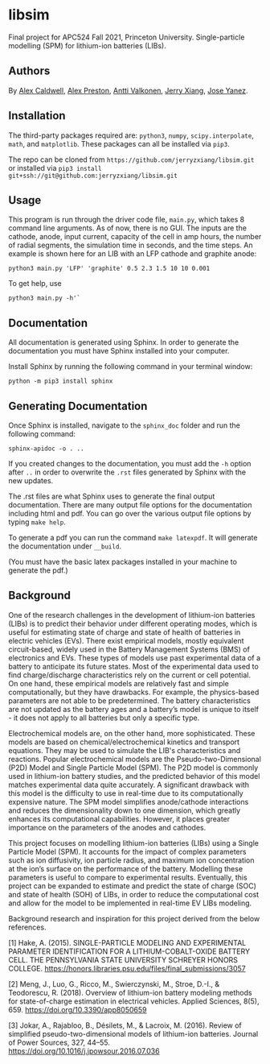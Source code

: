 # libsim
Final project for APC524 Fall 2021, Princeton University. Single-particle modelling (SPM) for lithium-ion batteries (LIBs).

## Authors
By [Alex Caldwell](https://github.com/awcald), [Alex Preston](https://github.com/alexandercpreston), [Antti Valkonen](https://github.com/valkonena), [Jerry Xiang](https://github.com/jerryzxiang), [Jose Yanez](https://github.com/masterjose3000).

## Installation
The third-party packages required are: `python3`, `numpy`, `scipy.interpolate`, `math`, and `matplotlib`. These packages can all be installed via `pip3`.

The repo can be cloned from `https://github.com/jerryzxiang/libsim.git` or installed via `pip3 install git+ssh://git@github.com:jerryzxiang/libsim.git`

## Usage
This program is run through the driver code file, `main.py`, which takes 8 command line arguments. As of now, there is no GUI. The inputs are the cathode, anode, input current, capacity of the cell in amp hours, the number of radial segments, the simulation time in seconds, and the time steps. An example is shown here for an LIB with an LFP cathode and graphite anode:

```
python3 main.py 'LFP' 'graphite' 0.5 2.3 1.5 10 10 0.001
```

To get help, use 

```
python3 main.py -h'`
```


## Documentation
All documentation is generated using Sphinx. In order to generate the documentation you must have Sphinx installed into your computer. 

Install Sphinx by running the following command in your terminal window:
```
python -m pip3 install sphinx
```

## Generating Documentation
Once Sphinx is installed, navigate to the `sphinx_doc` folder and run the following command:

```
sphinx-apidoc -o . ..
```
If you created changes to the documentation, you must add the `-h` option after `..` in order to 
overwrite the `.rst` files generated by Sphinx with the new updates.

The .rst files are what Sphinx uses to generate the final output documentation. There are many
output file options for the documentation including html and pdf. You can go over the various
output file options by typing  `make help`.

To generate a pdf you can run the command `make latexpdf`. It will generate the documentation 
under `__build`.

(You must have the basic latex packages installed in your machine to generate the pdf.)

## Background
One of the research challenges in the development of lithium-ion batteries (LIBs) is to predict their behavior under different operating modes, which is useful for estimating state of charge and state of health of batteries in electric vehicles (EVs). There exist empirical models, mostly equivalent circuit-based, widely used in the Battery Management Systems (BMS) of electronics and EVs. These types of models use past experimental data of a battery to anticipate its future states. Most of the experimental data used to find charge/discharge characteristics rely on the current or cell potential. On one hand, these empirical models are relatively fast and simple computationally, but they have drawbacks. For example, the physics-based parameters are not able to be predetermined. The battery characteristics are not updated as the battery ages and a battery’s model is unique to itself - it does not apply to all batteries but only a specific type.

Electrochemical models are, on the other hand, more sophisticated. These models are based on chemical/electrochemical kinetics and transport equations. They may be used to simulate the LIB's characteristics and reactions. Popular electrochemical models are the Pseudo-two-Dimensional (P2D) Model and Single Particle Model (SPM). The P2D model is commonly used in lithium-ion battery studies, and the predicted behavior of this model matches experimental data quite accurately. A significant drawback with this model is the difficulty to use in real-time due to its computationally expensive nature. The SPM model simplifies anode/cathode interactions and reduces the dimensionality down to one dimension, which greatly enhances its computational capabilities. However, it places greater importance on the parameters of the anodes and cathodes.

This project focuses on modelling lithium-ion batteries (LIBs) using a Single Particle Model (SPM). It accounts for the impact of complex parameters such as ion diffusivity, ion particle radius, and maximum ion concentration at the ion’s surface on the performance of the battery. Modelling these parameters is useful to compare to experimental results. Eventually, this project can be expanded to estimate and predict the state of charge (SOC) and state of health (SOH) of LIBs, in order to reduce the computational cost and allow for the model to be implemented in real-time EV LIBs modeling. 

Background research and inspiration for this project derived from the below references.

[1] Hake, A. (2015). SINGLE-PARTICLE MODELING AND EXPERIMENTAL PARAMETER IDENTIFICATION FOR A LITHIUM-COBALT-OXIDE BATTERY CELL. THE PENNSYLVANIA STATE UNIVERSITY SCHREYER HONORS COLLEGE. https://honors.libraries.psu.edu/files/final_submissions/3057

[2] Meng, J., Luo, G., Ricco, M., Swierczynski, M., Stroe, D.-I., & Teodorescu, R. (2018). Overview of lithium-ion battery modeling methods for state-of-charge estimation in electrical vehicles. Applied Sciences, 8(5), 659. https://doi.org/10.3390/app8050659

[3] Jokar, A., Rajabloo, B., Désilets, M., & Lacroix, M. (2016). Review of simplified pseudo-two-dimensional models of lithium-ion batteries. Journal of Power Sources, 327, 44–55. https://doi.org/10.1016/j.jpowsour.2016.07.036
